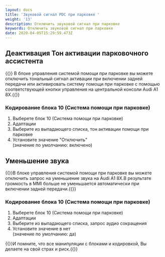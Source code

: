 ```yaml
---
layout: docs
title: 'Звуковой сигнал PDC при парковке '
weight: '13'
description: Отключить звуковой сигнал при парковке
keywords: Отключить звуковой сигнал при парковке
date: 2020-04-05T15:29:59.473Z
---
```

## Деактивация Тон активации парковочного ассистента

{{<hint info>}} В блоке управления системой помощи при парковке вы можете отключить тональный сигнал активации при включении задней передачи или активировать систему помощи при парковке с помощью соответствующей кнопки управления на центральной консоли Audi A1 8X.{{</hint>}}

### **Кодирование блока 10 (Система помощи при парковке)**

1. Выберете блок 10 (Система помощи при парковке)
2. Адаптации
3. Выберите из выпадающего списка, тон активации помощи при парковке
4. Установите значение "Отключить"\
   (значение по умолчанию: включено)



## Уменьшение звука

{{<hint info>}}В блоке управления системой помощи при парковке вы можете отключить запрос на уменьшение звука на Audi A1 8X.В результате громкость в MMI больше не уменьшается автоматически при включении задней передачи.{{</hint>}}

### **Кодирование блока 10 (Система помощи при парковке)**

1. Выберете блок 10 (Система помощи при парковке)
2. Адаптации
3. Выберите из выпадающего списка, запрос аудио сокращения
4. Установите значение в нет\
   (значение по умолчанию: да)

{{<hint danger>}}И помните, что все манипуляции с блоками и кодировкой, Вы делаете на свой страх и риск.{{</hint>}}